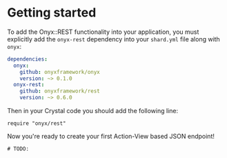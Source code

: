 # Getting started

To add the Onyx::REST functionality into your application, you must explicitly add the `onyx-rest` dependency into your `shard.yml` file along with `onyx`:

```yaml
dependencies:
  onyx:
    github: onyxframework/onyx
    version: ~> 0.1.0
  onyx-rest:
    github: onyxframework/rest
    version: ~> 0.6.0
```

Then in your Crystal code you should add the following line:

```crystal
require "onyx/rest"
```

Now you're ready to create your first Action-View based JSON endpoint!

```crystal
# TODO:
```
